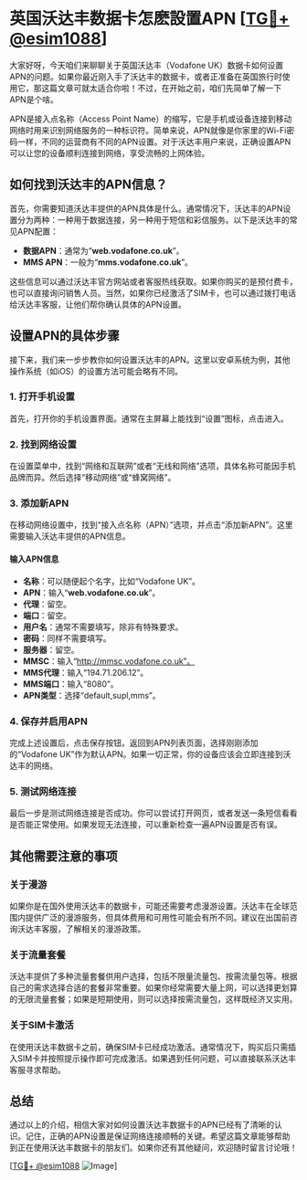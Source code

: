 # 英国沃达丰数据卡怎麽設置APN [[TG💪+ @esim1088](https://t.me/s/esim1088)]

大家好呀，今天咱们来聊聊关于英国沃达丰（Vodafone UK）数据卡如何设置APN的问题。如果你最近刚入手了沃达丰的数据卡，或者正准备在英国旅行时使用它，那这篇文章可就太适合你啦！不过，在开始之前，咱们先简单了解一下APN是个啥。

APN是接入点名称（Access Point Name）的缩写，它是手机或设备连接到移动网络时用来识别网络服务的一种标识符。简单来说，APN就像是你家里的Wi-Fi密码一样，不同的运营商有不同的APN设置。对于沃达丰用户来说，正确设置APN可以让您的设备顺利连接到网络，享受流畅的上网体验。

## 如何找到沃达丰的APN信息？

首先，你需要知道沃达丰提供的APN具体是什么。通常情况下，沃达丰的APN设置分为两种：一种用于数据连接，另一种用于短信和彩信服务。以下是沃达丰的常见APN配置：

- **数据APN**：通常为“**web.vodafone.co.uk**”。
- **MMS APN**：一般为“**mms.vodafone.co.uk**”。

这些信息可以通过沃达丰官方网站或者客服热线获取。如果你购买的是预付费卡，也可以直接询问销售人员。当然，如果你已经激活了SIM卡，也可以通过拨打电话给沃达丰客服，让他们帮你确认具体的APN设置。

## 设置APN的具体步骤

接下来，我们来一步步教你如何设置沃达丰的APN。这里以安卓系统为例，其他操作系统（如iOS）的设置方法可能会略有不同。

### 1. 打开手机设置

首先，打开你的手机设置界面。通常在主屏幕上能找到“设置”图标，点击进入。

### 2. 找到网络设置

在设置菜单中，找到“网络和互联网”或者“无线和网络”选项，具体名称可能因手机品牌而异。然后选择“移动网络”或“蜂窝网络”。

### 3. 添加新APN

在移动网络设置中，找到“接入点名称（APN）”选项，并点击“添加新APN”。这里需要输入沃达丰提供的APN信息。

#### 输入APN信息

- **名称**：可以随便起个名字，比如“Vodafone UK”。
- **APN**：输入“**web.vodafone.co.uk**”。
- **代理**：留空。
- **端口**：留空。
- **用户名**：通常不需要填写，除非有特殊要求。
- **密码**：同样不需要填写。
- **服务器**：留空。
- **MMSC**：输入“http://mmsc.vodafone.co.uk”。
- **MMS代理**：输入“194.71.206.12”。
- **MMS端口**：输入“8080”。
- **APN类型**：选择“default,supl,mms”。

### 4. 保存并启用APN

完成上述设置后，点击保存按钮。返回到APN列表页面，选择刚刚添加的“Vodafone UK”作为默认APN。如果一切正常，你的设备应该会立即连接到沃达丰的网络。

### 5. 测试网络连接

最后一步是测试网络连接是否成功。你可以尝试打开网页，或者发送一条短信看看是否能正常使用。如果发现无法连接，可以重新检查一遍APN设置是否有误。

## 其他需要注意的事项

### 关于漫游

如果你是在国外使用沃达丰的数据卡，可能还需要考虑漫游设置。沃达丰在全球范围内提供广泛的漫游服务，但具体费用和可用性可能会有所不同。建议在出国前咨询沃达丰客服，了解相关的漫游政策。

### 关于流量套餐

沃达丰提供了多种流量套餐供用户选择，包括不限量流量包、按需流量包等。根据自己的需求选择合适的套餐非常重要。如果你经常需要大量上网，可以选择更划算的无限流量套餐；如果是短期使用，则可以选择按需流量包，这样既经济又实用。

### 关于SIM卡激活

在使用沃达丰数据卡之前，确保SIM卡已经成功激活。通常情况下，购买后只需插入SIM卡并按照提示操作即可完成激活。如果遇到任何问题，可以直接联系沃达丰客服寻求帮助。

## 总结

通过以上的介绍，相信大家对如何设置沃达丰数据卡的APN已经有了清晰的认识。记住，正确的APN设置是保证网络连接顺畅的关键。希望这篇文章能够帮助到正在使用沃达丰数据卡的朋友们。如果你还有其他疑问，欢迎随时留言讨论哦！

[[TG💪+ @esim1088](https://t.me/s/esim1088) ![Image](https://i.postimg.cc/4NQfJmqS/Snipaste-2025-05-13-00-14-12.png)]